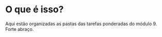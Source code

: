 # O que é isso?

Aqui estão organizadas as pastas das tarefas ponderadas do módulo 9. Forte abraço.
